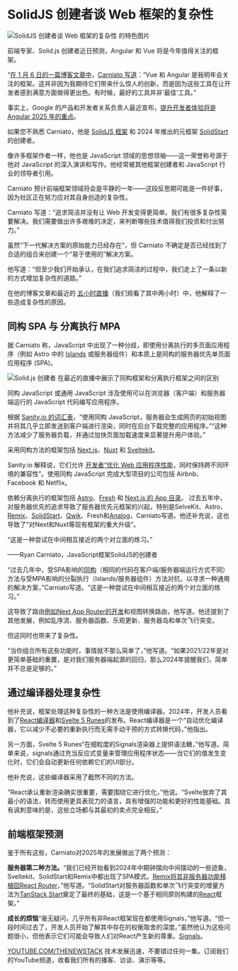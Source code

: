 # SolidJS 创建者谈 Web 框架的复杂性

![SolidJS 创建者谈 Web 框架的复杂性 的特色图片](https://cdn.thenewstack.io/media/2025/01/ef80dc2f-reactcode-1024x683.jpg)

前端专家、Solid.js 创建者近日预测，Angular 和 Vue 将是今年值得关注的框架。

“[在 1 月 6 日的一篇博客文章中](https://dev.to/this-is-learning/javascript-frameworks-heading-into-2025-hkb)，[Carniato 写道](https://github.com/ryansolid)：“Vue 和 Angular 是我明年会关注的框架。这并非因为我期待它们带来什么惊人的创新，而是因为这些工具在让开发者感到满意方面做得更出色。有时候，最好的工具并非‘最佳’工具。”

事实上，Google 的产品和开发者关系负责人最近宣布，[提升开发者体验将是 Angular 2025 年的重点](https://blog.angular.dev/angular-2025-strategy-9ca333dfc334)。

如果您不熟悉 Carniato，他是 [SolidJS 框架](https://github.com/solidjs) 和 2024 年推出的元框架 [SolidStart](https://thenewstack.io/how-js-meta-framework-solidstart-became-router-agnostic/) 的创建者。

像许多框架作者一样，他也是 JavaScript 领域的思想领袖——这一荣誉称号源于他对 JavaScript 的深入演讲和写作。他经常被其他框架创建者和 JavaScript 行业的领导者引用。

Carniato 预计前端框架领域将会是平静的一年——这段反思期可能是一件好事，因为社区正在努力应对其自身创造的复杂性。

Carniato 写道：“追求简洁并没有让 Web 开发变得更简单。我们有很多复杂性需要解决。我们需要做出许多艰难的决定，来判断哪些技术值得我们投资和付出努力。”

虽然“下一代解决方案的原始能力已经存在”，但 Carniato 不确定是否已经找到了合适的组合来创建一个“易于使用的”解决方案。

他写道：“但至少我们开始承认，在我们追求简洁的过程中，我们走上了一条以新的方式增加复杂性的道路。”

在他的博客文章和最近的 [五小时直播](https://www.youtube.com/watch?v=D1XN8j77Ntk)（我们观看了其中两小时）中，他解释了一些造成复杂性的原因。

## 同构 SPA 与 分离执行 MPA

据 Carniato 称，JavaScript 中出现了一种分歧，即使用分离执行的多页面应用程序（例如 Astro 中的 [Islands](https://thenewstack.io/astro-launches-new-server-islands-and-partners-with-netlify/) 或服务器组件）和本质上是同构的服务器优先单页面应用程序 (SPA)。

![Solid.js 创建者 在最近的直播中展示了同构框架和分离执行框架之间的区别](https://cdn.thenewstack.io/media/2025/01/a1c19542-ryancarniatoisomorphicvssplit-2.png)

同构 JavaScript 或通用 JavaScript 涉及使用可以在浏览器（客户端）和服务器端运行的 JavaScript 代码编写应用程序。

根据 [Sanity.io 的词汇表](https://www.sanity.io/glossary/isomorphic-javascript)，“使用同构 JavaScript，服务器会生成网页的初始视图并将其几乎立即发送到客户端进行渲染，同时在后台下载完整的应用程序。”“这种方法减少了服务器负载，并通过加快页面加载速度来显著提升用户体验。”

采用同构方法的框架包括 [Next.js](https://thenewstack.io/vercel-makes-changes-to-next-js-to-simplify-self-hosting/)、[Nuxt](https://thenewstack.io/dev-news-react-19-nuxt-3-11-a-python-gui-tabnine-llms/) 和 [Sveltekit](https://thenewstack.io/rich-harris-talks-sveltekit-and-whats-next-for-svelte/)。

Sanity.io 解释说，它们允许 [开发者“优化 Web 应用程序性能](https://thenewstack.io/how-to-master-javascript-performance-optimization/)，同时保持跨不同环境的兼容性”。使用同构 JavaScript 完成大型项目的公司包括 Airbnb、Facebook 和 Netflix。

依赖分离执行的框架包括 [Astro](https://thenewstack.io/new-astro-releases-incorporates-sessions-new-astro-actions-tools/)、[Fresh](https://thenewstack.io/denos-fresh-uses-server-side-rendering-for-faster-apps/) 和 [Next.js 的 App 目录](https://nextjs.org/docs/app)。
过去五年中，对服务器优先的追求导致了服务器优先元框架的兴起，特别是SelveKit、Astro、[Remix](https://thenewstack.io/remix-takes-on-next-js-in-battle-of-the-react-frameworks/)、[SolidStart](https://thenewstack.io/solidstart-launches-next-js-15-releases-with-dx-questions/)、[Qwik](https://thenewstack.io/javascript-on-demand-how-qwik-differs-from-react-hydration/)、Fresh和[Analog](https://analogjs.org/)，Carniato写道。他还补充说，这也导致了“对Next和Nuxt等现有框架的重大升级”。

“这是一种尝试在中间相互接近的两个对立面的练习。”

——Ryan Carniato，JavaScript框架SolidJS的创建者

“过去几年中，受SPA影响的[同构](https://thenewstack.io/doordash-building-isomorphic-javascript-libraries/)（相同的代码在客户端/服务器端运行方式不同）方法与受MPA影响的分裂执行（Islands/服务器组件）方法对抗，以寻求一种通用的解决方案，”Carniato写道。“这是一种尝试在中间相互接近的两个对立面的练习。”

这导致了路由[例如Next App Router的开发](https://thenewstack.io/why-developers-should-give-next-js-app-router-another-chance/)和视图转换路由，他写道。他还提到了其他发展，例如乱序流、服务器函数、乐观更新、服务器岛和单次飞行突变。

但这同时也带来了复杂性。

“当你组合所有这些功能时，事情就不那么简单了，”他写道。“如果2021/22年是对更简单基础的重置，是对我们服务器端起源的回归，那么2024年提醒我们，简单并不总是足够的。”

## 通过编译器处理复杂性

他补充说，框架处理这种复杂性的一种方法是使用编译器。2024年，开发人员看到了[React编译器](https://thenewstack.io/meta-releases-open-source-react-compiler/)和[Svelte 5 Runes](https://svelte.dev/blog/runes)的发布。React编译器是一个“自动优化编译器，它以减少不必要的重新执行而无需手动干预的方式转换代码，”他指出。

另一方面，Svelte 5 Runes“在细粒度的Signals渲染器上提供语法糖，”他写道。简单来说，signals通过充当反应式变量来管理应用程序状态——当它们的值发生变化时，它们会自动更新任何依赖它们的UI部分。

他补充说，这些编译器采用了截然不同的方法。

“React承认重新渲染确实很重要，需要围绕它进行优化，”他说。“Svelte放弃了其最小的语法，转而使用更具表现力的语言，具有增强的功能和更好的性能基础。具有讽刺意味的是，这些立场都与其最初的卖点完全相反。”

## 前端框架预测

鉴于所有这些，Carniato对2025年的发展做出了两个预测：

**服务器第二种方法。**“我们已经开始看到2024年中期钟摆向中间摆动的一些迹象，Sveltekit、SolidStart和Remix中都出现了SPA模式。[Remix将其非服务器功能移植回React Router](https://thenewstack.io/remix-react-router-merge-jetbrains-ide-for-test-automation/)，”他写道。“SolidStart对服务器函数和单次飞行突变的增量方法为[TanStack Start](https://thenewstack.io/tanstack-introduces-new-meta-framework-based-on-its-router/)奠定了最终的基础，这是一个基于相同原则构建的[React](https://thenewstack.io/redwood-framework-all-in-on-react-server-components/)框架。”

**成长的烦恼**“毫无疑问，几乎所有非React框架现在都使用Signals，”他写道。“但一段时间过去了，开发人员开始了解其中存在的权衡取舍的深度。”虽然他认为这些问题很小，但他表示它们可能会导致人们对React产生新的尊重。[Signals](https://thenewstack.io/javascript-in-2023-signals-reacts-rsc-and-full-stack-js/)。

[YOUTUBE.COM/THENEWSTACK](https://youtube.com/thenewstack?sub_confirmation=1)
技术发展迅速，不要错过任何一集。订阅我们的YouTube频道，收看我们所有的播客、访谈、演示等等。
